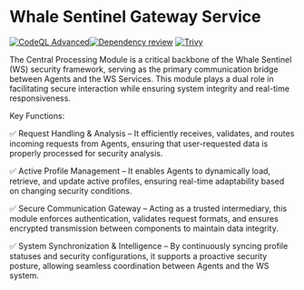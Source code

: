 # Whale Sentinel Gateway Service

[![CodeQL Advanced](https://github.com/YangYang-Research/whale-sentinel-gateway-service/actions/workflows/codeql.yml/badge.svg?branch=main)](https://github.com/YangYang-Research/whale-sentinel-gateway-service/actions/workflows/codeql.yml)[![Dependency review](https://github.com/YangYang-Research/whale-sentinel-gateway-service/actions/workflows/dependency-review.yml/badge.svg?branch=dev)](https://github.com/YangYang-Research/whale-sentinel-gateway-service/actions/workflows/dependency-review.yml)
[![Trivy](https://github.com/YangYang-Research/whale-sentinel-gateway-service/actions/workflows/trivy.yml/badge.svg?branch=main)](https://github.com/YangYang-Research/whale-sentinel-gateway-service/actions/workflows/trivy.yml)

The Central Processing Module is a critical backbone of the Whale Sentinel (WS) security framework, serving as the primary communication bridge between Agents and the WS Services. This module plays a dual role in facilitating secure interaction while ensuring system integrity and real-time responsiveness.

Key Functions:

✅ Request Handling & Analysis – It efficiently receives, validates, and routes incoming requests from Agents, ensuring that user-requested data is properly processed for security analysis.

✅ Active Profile Management – It enables Agents to dynamically load, retrieve, and update active profiles, ensuring real-time adaptability based on changing security conditions.

✅ Secure Communication Gateway – Acting as a trusted intermediary, this module enforces authentication, validates request formats, and ensures encrypted transmission between components to maintain data integrity.

✅ System Synchronization & Intelligence – By continuously syncing profile statuses and security configurations, it supports a proactive security posture, allowing seamless coordination between Agents and the WS system.
